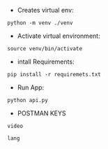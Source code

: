 - Creates virtual env:

`python -m venv ./venv`

- Activate virtual environment:

`source venv/bin/activate`

- intall Requirements:

`pip install -r requiremets.txt`

- Run App:

`python api.py`

- POSTMAN KEYS

`video`

`lang`
